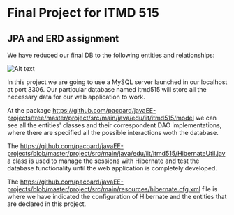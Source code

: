 # Final Project for ITMD 515

## JPA and ERD assignment

We have reduced our final DB to the following entities and relationships:

![Alt text](https://github.com/pacoard/javaEE-projects/tree/master/project/erdplus-diagram.png)

In this project we are going to use a MySQL server launched in our localhost at port 3306. Our particular database named itmd515 will store all the necessary data for our web application to work.

At the package https://github.com/pacoard/javaEE-projects/tree/master/project/src/main/java/edu/iit/itmd515/model we can see all the entities' classes and their correspondent DAO implementations, where there are specified all the possible interactions woth the database.

The https://github.com/pacoard/javaEE-projects/blob/master/project/src/main/java/edu/iit/itmd515/HibernateUtil.java class is used to manage the sessions with Hibernate and test the database functionality until the web application is completely developed.

The https://github.com/pacoard/javaEE-projects/blob/master/project/src/main/resources/hibernate.cfg.xml file is where we have indicated the configuration of Hibernate and the entities that are declared in this project.